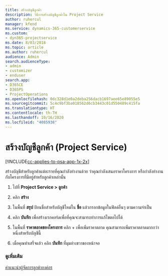 ```yaml
---
title: สร้างบัญชีลูกค้า
description: วิธีการสร้างบัญชีลูกค้าใน Project Service
author: ruhercul
manager: kfend
ms.service: dynamics-365-customerservice
ms.custom:
- dyn365-projectservice
ms.date: 8/03/2018
ms.topic: article
ms.author: ruhercul
audience: Admin
search.audienceType:
- admin
- customizer
- enduser
search.app:
- D365CE
- D365PS
- ProjectOperations
ms.openlocfilehash: 0dc328d1e0a2deba256dacb1697aee65e89055e5
ms.sourcegitcommit: 5c4c9bf3ba018562d6cb3443c01d550489c415fa
ms.translationtype: HT
ms.contentlocale: th-TH
ms.lasthandoff: 10/16/2020
ms.locfileid: "4085938"
---
```

# <a name="create-a-customer-account-project-service"></a>สร้างบัญชีลูกค้า (Project Service)

[!INCLUDE[cc-applies-to-psa-app-1x-2x](../includes/cc-applies-to-psa-app-1x-2x.md)]

สร้างบัญชีสำหรับลูกค้าแต่ละรายที่คุณกำลังทำงานด้วย ว่าคุณกำลังเสนอราคาโครงการ หรือกำลังทำงานกับโครงการที่มีอยู่สำหรับลูกค้าเหล่านั้น  
  
1.  ไปที่ **Project Service > ลูกค้า**  
  
2.  คลิก **สร้าง**  
  
3.  ในพื้นที่ **สรุป** ป้อนชื่อสำหรับบัญชีใหม่ใน **ชื่อ** แล้วกรอกข้อมูลในฟิลด์อื่นๆ ตามความจำเป็น  
  
4.  คลิก **บันทึก** เพื่อสร้างเรกคอร์ดเพื่อที่คุณจะสามารถทำการแก้ไขตอไปได้  
  
5.  ในพื้นที่ **ราคาตลาดของโครงการ** คลิก + เพื่อเพิ่มราคาตลาด คุณสามารถเพิ่มราคาตลาดมากกว่าหนึ่งสำหรับบัญชีนี้  
  
6.  เมื่อคุณทำเสร็จแล้ว คลิก **บันทึก** ที่มุมล่างขวาของหน้าจอ  
  
### <a name="see-also"></a>ดูเพิ่มเติม  
 [คำแนะนำผู้จัดการลูกค้าองค์กร](../psa/account-manager-guide.md)
